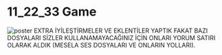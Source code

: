 # 11_22_33 Game 

![poster](https://user-images.githubusercontent.com/72611040/159957775-61440313-feac-4749-b3b8-665e2dc490aa.jpg)
EXTRA İYİLEŞTİRMELER VE EKLENTİLER YAPTIK FAKAT BAZI DOSYALARI SİZLER KULLANAMAYACAĞINIZ İÇİN ONLARI YORUM SATIRI OLARAK ALDIK 
(MESELA SES DOSYALARI VE ONLARIN YOLLARI).

